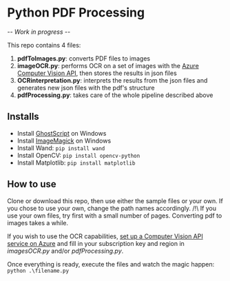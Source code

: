 # Python PDF Processing

*-- Work in progress --* 


This repo contains 4 files:
1. **pdfToImages.py**: converts PDF files to images
2. **imageOCR.py**: performs OCR on a set of images with the [Azure Computer Vision API](https://azure.microsoft.com/en-en/services/cognitive-services/computer-vision/#text), then stores the results in json files
3. **OCRinterpretation.py**: interprets the results from the json files and generates new json files with the pdf's structure
4. **pdfProcessing.py**: takes care of the whole pipeline described above

## Installs

- Install [GhostScript](https://www.ghostscript.com/download/gsdnld.html) on Windows
- Install [ImageMagick](https://imagemagick.org/script/download.php#windows) on Windows
- Install Wand: `pip install wand`
- Install OpenCV: `pip install opencv-python`
- Install Matplotlib: `pip install matplotlib`

## How to use

Clone or download this repo, then use either the sample files or your own. If you chose to use your own, change the path names accordingly.
/!\ If you use your own files, try first with a small number of pages. Converting pdf to images takes a while.

If you wish to use the OCR capabilities, [set up a Computer Vision API service on Azure](https://ms.portal.azure.com/?l=en.en-us#create/Microsoft.CognitiveServicesComputerVision) and fill in your subscription key and region in *imagesOCR.py* and/or *pdfProcessing.py*. 

Once everything is ready, execute the files and watch the magic happen: 
`python .\filename.py`
